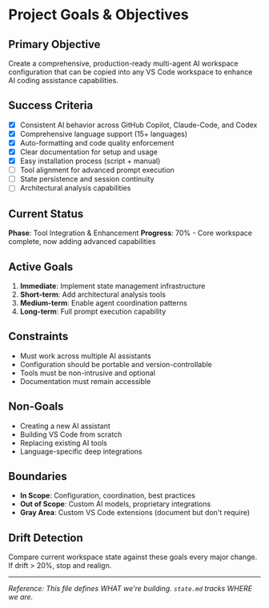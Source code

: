 # Project Goals & Objectives

## Primary Objective

Create a comprehensive, production-ready multi-agent AI workspace configuration that can be copied into any VS Code workspace to enhance AI coding assistance capabilities.

## Success Criteria

-   [x] Consistent AI behavior across GitHub Copilot, Claude-Code, and Codex
-   [x] Comprehensive language support (15+ languages)
-   [x] Auto-formatting and code quality enforcement
-   [x] Clear documentation for setup and usage
-   [x] Easy installation process (script + manual)
-   [ ] Tool alignment for advanced prompt execution
-   [ ] State persistence and session continuity
-   [ ] Architectural analysis capabilities

## Current Status

**Phase**: Tool Integration & Enhancement
**Progress**: 70% - Core workspace complete, now adding advanced capabilities

## Active Goals

1. **Immediate**: Implement state management infrastructure
2. **Short-term**: Add architectural analysis tools
3. **Medium-term**: Enable agent coordination patterns
4. **Long-term**: Full prompt execution capability

## Constraints

-   Must work across multiple AI assistants
-   Configuration should be portable and version-controllable
-   Tools must be non-intrusive and optional
-   Documentation must remain accessible

## Non-Goals

-   Creating a new AI assistant
-   Building VS Code from scratch
-   Replacing existing AI tools
-   Language-specific deep integrations

## Boundaries

-   **In Scope**: Configuration, coordination, best practices
-   **Out of Scope**: Custom AI models, proprietary integrations
-   **Gray Area**: Custom VS Code extensions (document but don't require)

## Drift Detection

Compare current workspace state against these goals every major change.
If drift > 20%, stop and realign.

---

_Reference: This file defines WHAT we're building. `state.md` tracks WHERE we are._
